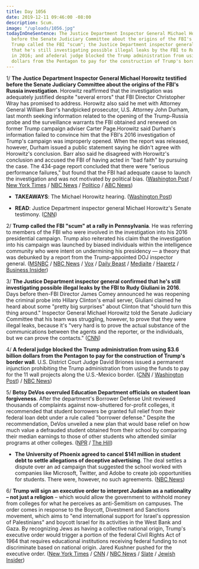 ```yaml
---
title: Day 1056
date: 2019-12-11 09:46:00 -08:00
description: Scum.
image: "/uploads/1056.jpg"
todayInOneSentence: The Justice Department Inspector General Michael Horowitz testified
  before the Senate Judiciary Committee about the origins of the FBI's Russia investigation;
  Trump called the FBI "scum"; the Justice Department inspector general confirmed
  that he's still investigating possible illegal leaks by the FBI to Rudy Giuliani
  in 2016; and afederal judge blocked the Trump administration from using $3.6 billion
  dollars from the Pentagon to pay for the construction of Trump's border wall.
---
```


1/ **The Justice Department Inspector General Michael Horowitz testified before the Senate Judiciary Committee about the origins of the FBI's Russia investigation**. Horowitz reaffirmed that the investigation was adequately justified despite "several errors" that FBI Director Christopher Wray has promised to address. Horowitz also said he met with Attorney General William Barr's handpicked prosecutor, U.S. Attorney John Durham, last month seeking information related to the opening of the Trump-Russia probe and the surveillance warrants the FBI obtained and renewed on former Trump campaign adviser Carter Page.Horowitz said Durham's information failed to convince him that the FBI's 2016 investigation of Trump's campaign was improperly opened. When the report was released, however, Durham issued a public statement saying he didn't agree with Horowitz's conclusion. Barr also said he disagreed with Horowitz's conclusion and accused the FBI of having acted in "bad faith" by pursuing the case. The 434-page report concluded that there were "serious performance failures," but found that the FBI had adequate cause to launch the investigation and was not motivated by political bias. ([Washington Post](https://www.washingtonpost.com/national-security/inspector-general-michael-horowitz-testimony/2019/12/11/b6632b6c-1ba1-11ea-8d58-5ac3600967a1_story.html) / [New York Times](https://www.nytimes.com/2019/12/11/us/politics/fbi-ig-hearing.html) / [NBC News](https://www.nbcnews.com/politics/justice-department/doj-watchdog-tell-senate-he-has-deep-concerns-about-fbi-n1099636) / [Politico](https://www.politico.com/news/2019/12/11/horowitz-barr-trump-russia-probe-082448) / [ABC News](https://abcnews.go.com/Politics/doj-watchdog-set-testify-report-scrutinized-fbis-russia/story?id=67652921))

* **TAKEAWAYS**: The Michael Horowitz hearing. ([Washington Post](https://www.washingtonpost.com/politics/2019/12/11/takeaways-michael-horowitz-hearing/))

* **READ**: Justice Department inspector general Michael Horowitz's Senate testimony. ([CNN](https://www.cnn.com/2019/12/11/politics/horowitz-testimony-hearing/index.html))

2/ **Trump called the FBI "scum" at a rally in Pennsylvania**. He was referring to members of the FBI who were involved in the investigation into his 2016 presidential campaign. Trump also reiterated his claim that the investigation into his campaign was launched by biased individuals within the intelligence community who were intent on undermining his presidency — a theory that was debunked by a report from the Trump-appointed DOJ inspector general. ([MSNBC](https://www.msnbc.com/hardball/watch/trump-calls-fbi-scum-at-rally-74878021538) / [NBC News](https://www.nbcnews.com/politics/trump-impeachment-inquiry/trump-slams-flimsy-pathetic-ridiculous-articles-impeachment-n1099516) / [Vox](https://www.vox.com/2019/12/11/21010774/trump-hershey-pennsylvania-rally) / [Daily Beast](https://www.thedailybeast.com/trump-claims-fbi-lovers-lisa-page-and-peter-strzok-had-a-restraining-order-admits-theres-no-evidence) / [Mediaite](https://www.mediaite.com/tv/trump-goes-off-on-ig-report-at-rally-scum-at-the-fbi-destroyed-peoples-lives/) / [Haaretz](https://www.haaretz.com/us-news/trump-calls-fbi-scum-attacks-shifty-schiff-at-rally-1.8257231) / [Business Insider](https://www.businessinsider.com/trump-called-the-fbi-scum-at-a-pennsylvania-rally-2019-12))

3/ **The Justice Department inspector general confirmed that he's still investigating possible illegal leaks by the FBI to Rudy Giuliani in 2016**. Days before then-FBI Director James Comey announced he was reopening the criminal probe into Hillary Clinton's email server, Giuliani claimed he heard about some "pretty big surprises" about Clinton that "should turn this thing around." Inspector General Michael Horowitz told the Senate Judiciary Committee that his team was struggling, however, to prove that they were illegal leaks, because it's "very hard is to prove the actual substance of the communications between the agents and the reporter, or the individuals, but we can prove the contacts." ([CNN](https://www.cnn.com/2019/12/11/politics/doj-ig-giuliani-fbi-leaks/index.html))

4/ **A federal judge blocked the Trump administration from using $3.6 billion dollars from the Pentagon to pay for the construction of Trump's border wall**. U.S. District Court Judge David Briones issued a permanent injunction prohibiting the Trump administration from using the funds to pay for the 11 wall projects along the U.S.-Mexico border. ([CNN](https://www.cnn.com/2019/12/10/politics/federal-judge-military-construction-border/index.html) / [Washington Post](https://www.washingtonpost.com/immigration/federal-judge-blocks-trump-plan-to-spend-36-billion-in-military-funds-on-border-wall/2019/12/10/e534468a-1b9f-11ea-87f7-f2e91143c60d_story.html)) / [NBC News](https://www.nbcnews.com/politics/immigration/federal-judge-blocks-3-6-billion-transfer-fund-border-wall-n1099451))

5/ **Betsy DeVos overruled Education Department officials on student loan forgiveness**. After the department's Borrower Defense Unit reviewed thousands of complaints against now-shuttered for-profit colleges, it recommended that student borrowers be granted full relief from their federal loan debt under a rule called "borrower defense." Despite the recommendation, DeVos unveiled a new plan that would base relief on how much value a defrauded student obtained from their school by comparing their median earnings to those of other students who attended similar programs at other colleges. ([NPR](https://www.npr.org/2019/12/11/786367598/betsy-devos-overruled-education-dept-findings-on-defrauded-student-borrowers) / [The Hill](https://thehill.com/homenews/administration/474037-devos-overruled-education-dept-staff-on-student-loan-debt-relief))

* **The University of Phoenix agreed to cancel $141 million in student debt to settle allegations of deceptive advertising**. The deal settles a dispute over an ad campaign that suggested the school worked with companies like Microsoft, Twitter, and Adobe to create job opportunities for students. There were, however, no such agreements. ([NBC News](https://www.nbcnews.com/news/us-news/u-phoenix-agrees-cancel-141-million-student-loan-debt-n1099681))

6/ **Trump will sign an executive order to interpret Judaism as a nationality – not just a religion** – which would allow the government to withhold money from colleges for what he perceives as anti-Semitism on campuses. The order comes in response to the Boycott, Divestment and Sanctions movement, which aims to "end international support for Israel's oppression of Palestinians" and boycott Israel for its activities in the West Bank and Gaza. By recognizing Jews as having a collective national origin, Trump's executive order would trigger a portion of the federal Civil Rights Act of 1964 that requires educational institutions receiving federal funding to not discriminate based on national origin. Jared Kushner pushed for the executive order. ([New York Times](https://www.nytimes.com/2019/12/10/us/politics/trump-antisemitism-executive-order.html) / [CNN](https://www.cnn.com/2019/12/10/politics/trump-order-judaism-nationality/index.html) / [NBC News](https://www.nbcnews.com/politics/donald-trump/trump-sign-executive-order-targeting-college-anti-semitism-israel-boycotts-n1099601) / [Slate](https://slate.com/news-and-politics/2019/12/trump-executive-order-judaism-religion-anti-semitism-palestine-bds-boycott-movement.html) / [Jewish Insider](https://jewishinsider.com/2019/12/exclusive-a-first-look-at-the-language-of-trumps-executive-order-on-antisemitism/))
